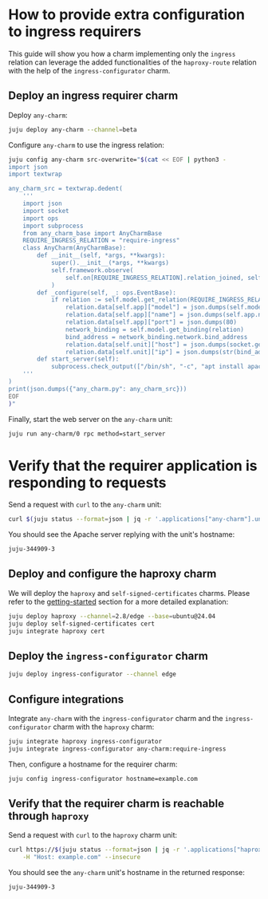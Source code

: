 # How to provide extra configuration to ingress requirers
This guide will show you how a charm implementing only the `ingress` relation can leverage the added functionalities of the `haproxy-route` relation with the help of the `ingress-configurator` charm.

## Deploy an ingress requirer charm
Deploy `any-charm`:
```sh
juju deploy any-charm --channel=beta
```

Configure `any-charm` to use the ingress relation:
```sh
juju config any-charm src-overwrite="$(cat << EOF | python3 -
import json
import textwrap

any_charm_src = textwrap.dedent(
    '''
    import json
    import socket
    import ops
    import subprocess
    from any_charm_base import AnyCharmBase
    REQUIRE_INGRESS_RELATION = "require-ingress"
    class AnyCharm(AnyCharmBase):
        def __init__(self, *args, **kwargs):
            super().__init__(*args, **kwargs)
            self.framework.observe(
                self.on[REQUIRE_INGRESS_RELATION].relation_joined, self._configure
            )
        def _configure(self, _: ops.EventBase):
            if relation := self.model.get_relation(REQUIRE_INGRESS_RELATION):
                relation.data[self.app]["model"] = json.dumps(self.model.name)
                relation.data[self.app]["name"] = json.dumps(self.app.name)
                relation.data[self.app]["port"] = json.dumps(80)
                network_binding = self.model.get_binding(relation)
                bind_address = network_binding.network.bind_address
                relation.data[self.unit]["host"] = json.dumps(socket.getfqdn())
                relation.data[self.unit]["ip"] = json.dumps(str(bind_address))
        def start_server(self):
            subprocess.check_output(["/bin/sh", "-c", "apt install apache2 -y; hostname > /var/www/html/index.html"])
    '''
)
print(json.dumps({"any_charm.py": any_charm_src}))
EOF
)"
```

Finally, start the web server on the `any-charm` unit:
```sh
juju run any-charm/0 rpc method=start_server
```


# Verify that the requirer application is responding to requests
Send a request with `curl` to the `any-charm` unit:
```sh
curl $(juju status --format=json | jq -r '.applications["any-charm"].units["any-charm/0"]."public-address"')
```

You should see the Apache server replying with the unit's hostname:
```sh
juju-344909-3
```

## Deploy and configure the haproxy charm
We will deploy the `haproxy` and `self-signed-certificates` charms. Please refer to the [getting-started](../getting-started.md) section for a more detailed explanation:
```sh
juju deploy haproxy --channel=2.8/edge --base=ubuntu@24.04
juju deploy self-signed-certificates cert
juju integrate haproxy cert
```

## Deploy the `ingress-configurator` charm
```sh
juju deploy ingress-configurator --channel edge
```

## Configure integrations
Integrate `any-charm` with the `ingress-configurator` charm and the `ingress-configurator` charm with the `haproxy` charm:
```sh
juju integrate haproxy ingress-configurator
juju integrate ingress-configurator any-charm:require-ingress
```

Then, configure a hostname for the requirer charm:
```sh
juju config ingress-configurator hostname=example.com
```

## Verify that the requirer charm is reachable through `haproxy`
Send a request with `curl` to the `haproxy` charm unit:
```sh
curl https://$(juju status --format=json | jq -r '.applications["haproxy"].units["haproxy/0"]."public-address"') \
    -H "Host: example.com" --insecure
```

You should see the `any-charm` unit's hostname in the returned response:
```sh
juju-344909-3
```
